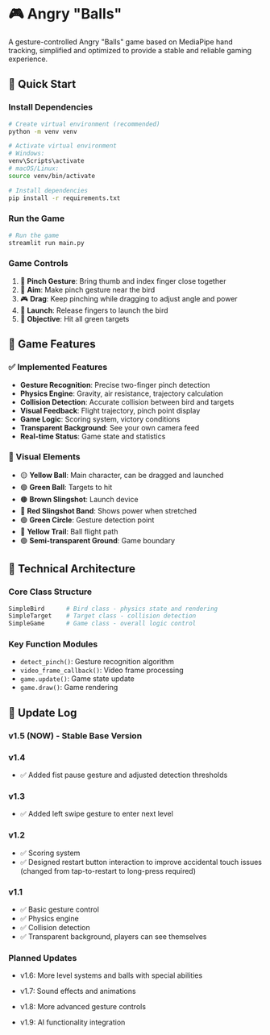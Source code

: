 # 🎮 Angry "Balls"

A gesture-controlled Angry "Balls" game based on MediaPipe hand tracking, simplified and optimized to provide a stable and reliable gaming experience.

## 🚀 Quick Start

### Install Dependencies
```bash
# Create virtual environment (recommended)
python -m venv venv

# Activate virtual environment
# Windows:
venv\Scripts\activate
# macOS/Linux:
source venv/bin/activate

# Install dependencies
pip install -r requirements.txt
```

### Run the Game
```bash
# Run the game
streamlit run main.py
```

### Game Controls
1. 🤏 **Pinch Gesture**: Bring thumb and index finger close together
2. 🎯 **Aim**: Make pinch gesture near the bird
3. 🎮 **Drag**: Keep pinching while dragging to adjust angle and power
4. 🚀 **Launch**: Release fingers to launch the bird
5. 🎯 **Objective**: Hit all green targets

## 🎯 Game Features

### ✅ Implemented Features
- **Gesture Recognition**: Precise two-finger pinch detection
- **Physics Engine**: Gravity, air resistance, trajectory calculation
- **Collision Detection**: Accurate collision between bird and targets
- **Visual Feedback**: Flight trajectory, pinch point display
- **Game Logic**: Scoring system, victory conditions
- **Transparent Background**: See your own camera feed
- **Real-time Status**: Game state and statistics

### 🎨 Visual Elements
- 🟡 **Yellow Ball**: Main character, can be dragged and launched
- 🟢 **Green Ball**: Targets to hit
- 🟤 **Brown Slingshot**: Launch device
- 🔴 **Red Slingshot Band**: Shows power when stretched
- 🟢 **Green Circle**: Gesture detection point
- 🌟 **Yellow Trail**: Ball flight path
- 🟢 **Semi-transparent Ground**: Game boundary

## 🔧 Technical Architecture

### Core Class Structure
```python
SimpleBird      # Bird class - physics state and rendering
SimpleTarget    # Target class - collision detection
SimpleGame      # Game class - overall logic control
```

### Key Function Modules
- `detect_pinch()`: Gesture recognition algorithm
- `video_frame_callback()`: Video frame processing
- `game.update()`: Game state update
- `game.draw()`: Game rendering

## 📝 Update Log

### v1.5 (NOW) - Stable Base Version
### v1.4
- ✅ Added fist pause gesture and adjusted detection thresholds
### v1.3
- ✅ Added left swipe gesture to enter next level
### v1.2
- ✅ Scoring system
- ✅ Designed restart button interaction to improve accidental touch issues (changed from tap-to-restart to long-press required)
### v1.1
- ✅ Basic gesture control
- ✅ Physics engine
- ✅ Collision detection
- ✅ Transparent background, players can see themselves

### Planned Updates
- v1.6: More level systems and balls with special abilities
- v1.7: Sound effects and animations
- v1.8: More advanced gesture controls

- v1.9: AI functionality integration



